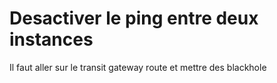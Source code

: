 # Desactiver le ping entre deux instances

Il faut aller sur le transit gateway route et mettre des blackhole